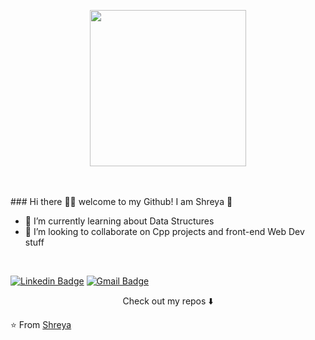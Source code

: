 

<p align="center">
  <img width="250" src="https://media.giphy.com/media/jIgXf4hgbHCeKiXpvt/giphy.gif">
</p>
 
 
 <br>
 
 
 
 
 
 <br>
### Hi there 👋🏾  welcome to my Github! I am Shreya 👧

- 🌱 I’m currently learning about Data Structures 
- 👯 I’m looking to collaborate on Cpp projects and front-end Web Dev stuff

<br>



<p align="center">

[![Linkedin Badge](https://img.shields.io/badge/-LinkedIn-blue?style=flat-square&logo=Linkedin&logoColor=white&link=https://www.linkedin.com/in/shreya-singh-3167651a7/)](https://www.linkedin.com/in/shreya-singh-3167651a7) [![Gmail Badge](https://img.shields.io/badge/-Gmail-c14438?style=flat-square&logo=Gmail&logoColor=white&link=mailto:shreyasingh7673@gmail.com)](mailto:shreyasingh7673@gmail.com)
</p>

<p align="center">
Check out my repos ⬇️  
</p>



⭐️ From [Shreya](https://github.com/shreyasingh7673)
